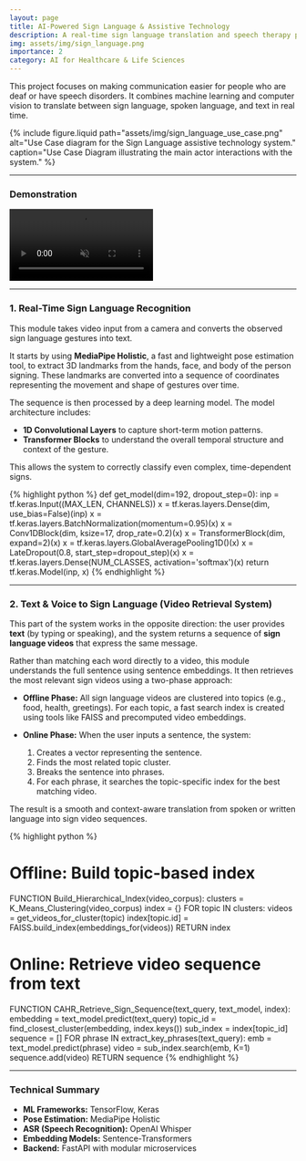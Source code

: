 ```yaml
---
layout: page
title: AI-Powered Sign Language & Assistive Technology
description: A real-time sign language translation and speech therapy platform.
img: assets/img/sign_language.png
importance: 2
category: AI for Healthcare & Life Sciences
---
```


This project focuses on making communication easier for people who are deaf or have speech disorders. It combines machine learning and computer vision to translate between sign language, spoken language, and text in real time.

{% include figure.liquid
  path="assets/img/sign_language_use_case.png"
  alt="Use Case diagram for the Sign Language assistive technology system."
  caption="Use Case Diagram illustrating the main actor interactions with the system."
%}



---

### Demonstration

<video width="50%" controls muted loop playsinline>
  <source src="{{ '/assets/video/sign_language_demo.mp4' | relative_url }}" type="video/mp4">
  Your browser does not support the video tag.
</video>

---

### 1. Real-Time Sign Language Recognition

This module takes video input from a camera and converts the observed sign language gestures into text.

It starts by using **MediaPipe Holistic**, a fast and lightweight pose estimation tool, to extract 3D landmarks from the hands, face, and body of the person signing. These landmarks are converted into a sequence of coordinates representing the movement and shape of gestures over time.

The sequence is then processed by a deep learning model. The model architecture includes:

- **1D Convolutional Layers** to capture short-term motion patterns.
- **Transformer Blocks** to understand the overall temporal structure and context of the gesture.

This allows the system to correctly classify even complex, time-dependent signs.

{% highlight python %}
def get_model(dim=192, dropout_step=0):
    inp = tf.keras.Input((MAX_LEN, CHANNELS))
    x = tf.keras.layers.Dense(dim, use_bias=False)(inp)
    x = tf.keras.layers.BatchNormalization(momentum=0.95)(x)
    x = Conv1DBlock(dim, ksize=17, drop_rate=0.2)(x)
    x = TransformerBlock(dim, expand=2)(x)
    x = tf.keras.layers.GlobalAveragePooling1D()(x)
    x = LateDropout(0.8, start_step=dropout_step)(x)
    x = tf.keras.layers.Dense(NUM_CLASSES, activation='softmax')(x)
    return tf.keras.Model(inp, x)
{% endhighlight %}

---

### 2. Text & Voice to Sign Language (Video Retrieval System)

This part of the system works in the opposite direction: the user provides **text** (by typing or speaking), and the system returns a sequence of **sign language videos** that express the same message.

Rather than matching each word directly to a video, this module understands the full sentence using sentence embeddings. It then retrieves the most relevant sign videos using a two-phase approach:

- **Offline Phase:** All sign language videos are clustered into topics (e.g., food, health, greetings). For each topic, a fast search index is created using tools like FAISS and precomputed video embeddings.

- **Online Phase:** When the user inputs a sentence, the system:
  1. Creates a vector representing the sentence.
  2. Finds the most related topic cluster.
  3. Breaks the sentence into phrases.
  4. For each phrase, it searches the topic-specific index for the best matching video.

The result is a smooth and context-aware translation from spoken or written language into sign video sequences.

{% highlight python %}
# Offline: Build topic-based index
FUNCTION Build_Hierarchical_Index(video_corpus):
    clusters = K_Means_Clustering(video_corpus)
    index = {}
    FOR topic IN clusters:
        videos = get_videos_for_cluster(topic)
        index[topic.id] = FAISS.build_index(embeddings_for(videos))
    RETURN index

# Online: Retrieve video sequence from text
FUNCTION CAHR_Retrieve_Sign_Sequence(text_query, text_model, index):
    embedding = text_model.predict(text_query)
    topic_id = find_closest_cluster(embedding, index.keys())
    sub_index = index[topic_id]
    sequence = []
    FOR phrase IN extract_key_phrases(text_query):
        emb = text_model.predict(phrase)
        video = sub_index.search(emb, K=1)
        sequence.add(video)
    RETURN sequence
{% endhighlight %}

---

### Technical Summary

- **ML Frameworks:** TensorFlow, Keras  
- **Pose Estimation:** MediaPipe Holistic  
- **ASR (Speech Recognition):** OpenAI Whisper  
- **Embedding Models:** Sentence-Transformers  
- **Backend:** FastAPI with modular microservices  

